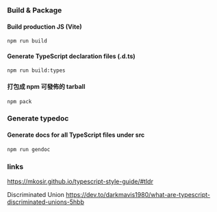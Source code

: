 ### Build & Package

#### Build production JS (Vite)

```
npm run build
```

#### Generate TypeScript declaration files (.d.ts)

```
npm run build:types
```

#### 打包成 npm 可發佈的 tarball

```
npm pack
```

### Generate typedoc

#### Generate docs for all TypeScript files under src

```
npm run gendoc
```

### links

https://mkosir.github.io/typescript-style-guide/#tldr

Discriminated Union
https://dev.to/darkmavis1980/what-are-typescript-discriminated-unions-5hbb
